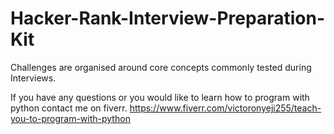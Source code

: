 # Hacker-Rank-Interview-Preparation-Kit
Challenges are organised around core concepts commonly tested during Interviews.

If you have any questions or you would like to learn how to program with python
contact me on fiverr. https://www.fiverr.com/victoronyeji255/teach-you-to-program-with-python
